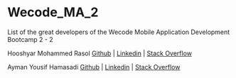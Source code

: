 # Wecode_MA_2
List of the great developers of the Wecode Mobile Application Development Bootcamp 2 - 2

Hooshyar Mohammed Rasol [Github](https://github.com/hooshyar) | [Linkedin](https://www.linkedin.com/in/hooshyar/) | [Stack Overflow](https://stackoverflow.com/users/10622449/hooshyar)

Ayman Yousif Hamasadi [Github](https://github.com/aymanyusif2121) | [Linkedin](https://www.linkedin.com/in/ayman-yusif-92299a214/) | [Stack Overflow](https://stackoverflow.com/users/19225947/ayman-yusif)
